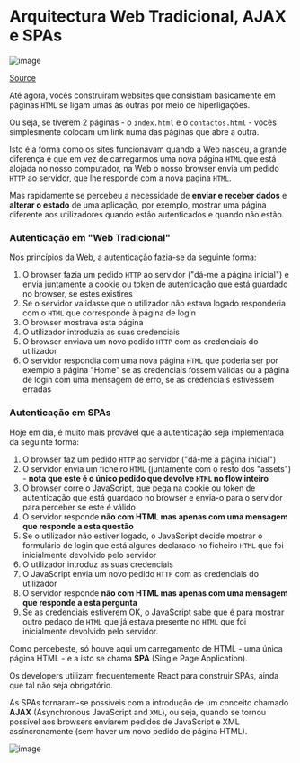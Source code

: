 # Arquitectura Web Tradicional, AJAX e SPAs

![image](https://user-images.githubusercontent.com/39055313/150641570-a2bf8095-1f87-43a9-b344-e7be6429e23b.png)

[Source](https://www.google.com/url?sa=i&url=https%3A%2F%2Finnovationm.co%2Fhttp-protocol%2F&psig=AOvVaw0LR2w7ZDd20N2xvERBePqT&ust=1642946636973000&source=images&cd=vfe&ved=0CAsQjRxqFwoTCJDYn6jDxfUCFQAAAAAdAAAAABA1)

Até agora, vocês construíram websites que consistiam basicamente em páginas `HTML` se ligam umas às outras por meio de hiperligações.

Ou seja, se tiverem 2 páginas - o `index.html` e o `contactos.html` - vocês simplesmente colocam um link numa das páginas que abre a outra.

Isto é a forma como os sites funcionavam quando a Web nasceu, a grande diferença é que em vez de carregarmos uma nova página `HTML` que está alojada no nosso computador, na Web o nosso browser envia um pedido `HTTP` ao servidor, que lhe responde com a nova pagina `HTML`.

Mas rapidamente se percebeu a necessidade de **enviar e receber dados** e **alterar o estado** de uma aplicação, por exemplo, mostrar uma página diferente aos utilizadores quando estão autenticados e quando não estão.

### Autenticação em "Web Tradicional"

Nos princípios da Web, a autenticação fazia-se da seguinte forma:
1. O browser fazia um pedido `HTTP` ao servidor ("dá-me a página inicial") e envia juntamente a cookie ou token de autenticação que está guardado no browser, se estes existires
2. Se o servidor validasse que o utilizador não estava logado responderia com o `HTML` que corresponde à página de login
3. O browser mostrava esta página
4. O utilizador introduzia as suas credenciais
5. O browser enviava um novo pedido `HTTP` com as credenciais do utilizador
6. O servidor respondia com uma nova página `HTML` que poderia ser por exemplo a página "Home" se as credenciais fossem válidas ou a página de login com uma mensagem de erro, se as credenciais estivessem erradas

### Autenticação em SPAs

Hoje em dia, é muito mais provável que a autenticação seja implementada da seguinte forma:
1. O browser faz um pedido `HTTP` ao servidor ("dá-me a página inicial")
2. O servidor envia um ficheiro `HTML` (juntamente com o resto dos "assets") - **nota que este é o único pedido que devolve `HTML` no flow inteiro**
3. O browser corre o JavaScript, que pega na cookie ou token de autenticação que está guardado no browser e envia-o para o servidor para perceber se este é válido
4. O servidor responde **não com HTML mas apenas com uma mensagem que responde a esta questão**
5. Se o utilizador não estiver logado, o JavaScript decide mostrar o formulário de login que está algures declarado no ficheiro `HTML` que foi inicialmente devolvido pelo servidor
6. O utilizador introduz as suas credenciais
7. O JavaScript envia um novo pedido `HTTP` com as credenciais do utilizador
8. O servidor responde **não com HTML mas apenas com uma mensagem que responde a esta pergunta**
9. Se as credenciais estiverem OK, o JavaScript sabe que é para mostrar outro pedaço de `HTML` que já estava presente no `HTML` que foi inicialmente devolvido pelo servidor.

Como percebeste, só houve aqui um carregamento de HTML - uma única página HTML - e a isto se chama **SPA** (Single Page Application).

Os developers utilizam frequentemente React para construir SPAs, ainda que tal não seja obrigatório.

As SPAs tornaram-se possíveis com a introdução de um conceito chamado **AJAX** (Asynchronous JavaScript and `XML`), ou seja, quando se tornou possível aos browsers enviarem pedidos de JavaScript e XML assíncronamente (sem haver um novo pedido de página HTML).

![image](https://user-images.githubusercontent.com/39055313/150569545-080a9ab4-1f7c-4fb2-b89a-8c5f78fc2ef5.png)
